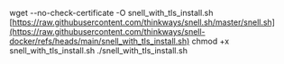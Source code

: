 wget --no-check-certificate -O snell_with_tls_install.sh [https://raw.githubusercontent.com/thinkways/snell.sh/master/snell.sh](https://raw.githubusercontent.com/thinkways/snell-docker/refs/heads/main/snell_with_tls_install.sh)
chmod +x snell_with_tls_install.sh
./snell_with_tls_install.sh
